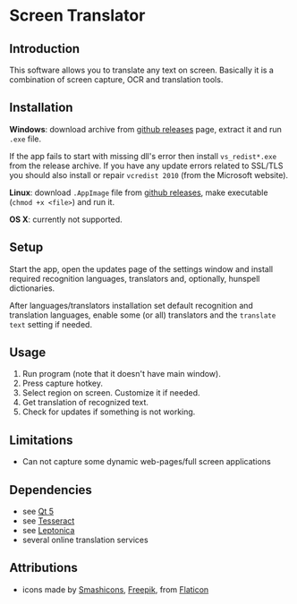 # Screen Translator

## Introduction

This software allows you to translate any text on screen.
Basically it is a combination of screen capture, OCR and translation tools.

## Installation

**Windows**: download archive from [github releases](https://github.com/OneMoreGres/ScreenTranslator/releases) page, extract it and run `.exe` file.

If the app fails to start with missing dll's error then install `vs_redist*.exe` from the release archive.
If you have any update errors related to SSL/TLS you should also install or repair `vcredist 2010` (from the Microsoft website).

**Linux**: download `.AppImage` file from [github releases](https://github.com/OneMoreGres/ScreenTranslator/releases), make executable (`chmod +x <file>`) and run it.

**OS X**: currently not supported.

## Setup

Start the app, open the updates page of the settings window
and install required recognition languages, translators and, optionally,
hunspell dictionaries.

After languages/translators installation set default recognition and
translation languages, enable some (or all) translators
and the `translate text` setting if needed.

## Usage

1. Run program (note that it doesn't have main window).
2. Press capture hotkey.
3. Select region on screen. Customize it if needed.
4. Get translation of recognized text.
5. Check for updates if something is not working.

## Limitations

* Can not capture some dynamic web-pages/full screen applications

## Dependencies

* see [Qt 5](https://qt-project.org/)
* see [Tesseract](https://github.com/tesseract-ocr/tesseract/)
* see [Leptonica](https://leptonica.com/)
* several online translation services

## Attributions

* icons made by
[Smashicons](https://www.flaticon.com/authors/smashicons),
[Freepik](https://www.flaticon.com/authors/freepik),
from [Flaticon](https://www.flaticon.com/)
